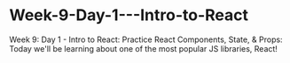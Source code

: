 # Week-9-Day-1---Intro-to-React
Week 9: Day 1 - Intro to React: Practice React Components, State, &amp; Props: Today we'll be learning about one of the most popular JS libraries, React!
